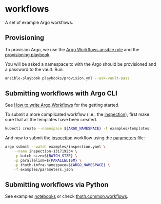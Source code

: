 # workflows
A set of example Argo workflows.


## Provisioning

To provision Argo, we use the [Argo Workflows ansible role](https://github.com/CermakM/ansible-role-argo-workflows) and the [provisioning playbook](/playbooks/provision.yml).

You will be asked a namespace to with the Argo should be provisioned and a password to the vault. Run:

```bash
ansible-playbook playbooks/provision.yml --ask-vault-pass
```

## Submitting workflows with Argo CLI

See [How to write Argo Workflows](https://github.com/argoproj/argo/blob/master/examples/README.md) for the getting started.

To submit a more complicated workflow (i.e., the [inspection](/examples/inspection.yaml)), first make sure that all the templates have been created.

```bash
kubectl create --namespace ${ARGO_NAMESPACE} -f examples/templates
```

And now to submit the [inspection](/examples/inspection.yaml) workflow using the [parameters](/examples/parameters.json) file:

```bash
argo submit --watch examples/inspection.yaml \
    --name inspection-131719234 \
    -p batch-size=${BATCH_SIZE} \
    -p parallelism=${PARALLELISM} \
    -p thoth-infra-namespace=${ARGO_NAMESPACE} \
    -f examples/parameters.json
```

## Submitting workflows via Python

See examples [notebooks](https://github.com/thoth-station/notebooks/blob/master/notebooks/workflows/amun-inspection-workflow.ipynb) or check [thoth.common.workflows](https://github.com/thoth-station/common/blob/public-workflow-methods/thoth/common/workflows.py).

